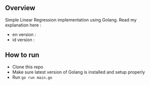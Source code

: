 ## Overview

Simple Linear Regression implementation using Golang.
Read my explanation here :

- en version : 
- id version : 

## How to run

- Clone this repo
- Make sure latest version of Golang is installed and setup properly
- Run `go run main.go`
